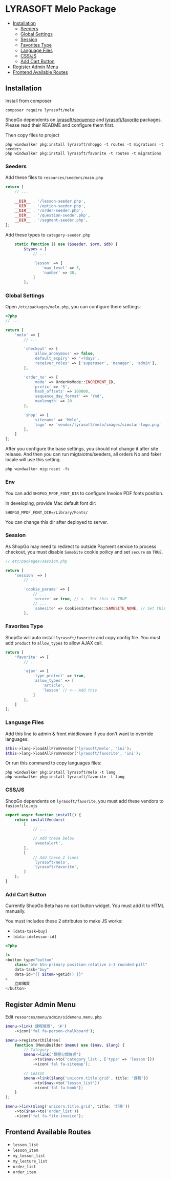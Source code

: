 # LYRASOFT Melo Package

<!-- TOC -->
* [Installation](#installation)
    * [Seeders](#seeders)
    * [Global Settings](#global-settings)
    * [Session](#session)
    * [Favorites Type](#favorites-type)
    * [Language Files](#language-files)
    * [CSS/JS](#cssjs)
    * [Add Cart Button](#add-cart-button)
* [Register Admin Menu](#register-admin-menu)
* [Frontend Available Routes](#frontend-available-routes)
<!-- TOC -->

## Installation

Install from composer

```shell
composer require lyrasoft/melo
```

ShopGo dependents on [lyrasoft/sequence](https://github.com/lyrasoft/luna-sequence) and
[lyrasoft/favorite](https://github.com/lyrasoft/luna-favorite) packages. Please read their README and configure them first.

Then copy files to project

```shell
php windwalker pkg:install lyrasoft/shopgo -t routes -t migrations -t seeders
php windwalker pkg:install lyrasoft/favorite -t routes -t migrations
```

### Seeders

Add these files to `resources/seeders/main.php`

```php
return [
    // ...
    
    __DIR__ . '/lesson-seeder.php',
    __DIR__ . '/option-seeder.php',
    __DIR__ . '/order-seeder.php',
    __DIR__ . '/question-seeder.php',
    __DIR__ . '/segment-seeder.php',
];
```

Add these types to `category-seeder.php`

```php
    static function () use ($seeder, $orm, $db) {
        $types = [
            // ...
            
            'lesson' => [
                'max_level' => 3,
                'number' => 30,
            ]
        ];
```

### Global Settings

Open `/etc/packages/melo.php`, you can configure there settings:

```php
<?php
// ...

return [
    'melo' => [
        // ...

        'checkout' => [
            'allow_anonymous' => false,
            'default_expiry' => '+7days',
            'receiver_roles' => ['superuser', 'manager', 'admin'],
        ],

        'order_no' => [
            'mode' => OrderNoMode::INCREMENT_ID,
            'prefix' => 'S',
            'hash_offsets' => 100000,
            'sequence_day_format' => 'Ymd',
            'maxlength' => 20
        ],

        'shop' => [
            'sitename' => 'Melo',
            'logo' => 'vendor/lyrasoft/melo/images/simular-logo.png'
        ],
    ]
];

```

After you configure the base settings, you should not change it after site release.
And then you can run migtaiotns/seeders, all orders No and faker locale will use this setting.

```shell
php windwalker mig:reset -fs
```

### Env

You can add `SHOPGO_MPDF_FONT_DIR` to configure Invoice PDF fonts position.

In developing, provide Mac default font dir:

```
SHOPGO_MPDF_FONT_DIR=/Library/Fonts/
```

You can change this dir after deployed to server.


### Session

As ShopGo may need to redirect to outside Payment service to process checkout, you must disable `SameSite` cookie poilicy
and set `secure` as `TRUE`.

```php
// etc/packages/session.php

return [
    'session' => [
        // ...

        'cookie_params' => [
            // ...
            'secure' => true, // <-- Set this to TRUE
            // ...
            'samesite' => CookiesInterface::SAMESITE_NONE, // Set this to `SAMESITE_NONE`
        ],
```

### Favorites Type

ShopGo will auto install `lyrasoft/favorite` and copy config file. You must add `product` to `allow_types` to allow
AJAX call.

```php
return [
    'favorite' => [
        // ...

        'ajax' => [
            'type_protect' => true,
            'allow_types' => [
                'article',
                'lesson' // <-- Add this
            ]
        ],
    ]
];
```

### Language Files

Add this line to admin & front middleware if you don't want to override languages:

```php
$this->lang->loadAllFromVendor('lyrasoft/melo', 'ini');
$this->lang->loadAllFromVendor('lyrasoft/favorite', 'ini');

```

Or run this command to copy languages files:

```shell
php windwalker pkg:install lyrasoft/melo -t lang
php windwalker pkg:install lyrasoft/favorite -t lang
```

### CSS/JS

ShopGo dependents on `lyrasoft/favorite`, you must add these vendors to `fusionfile.mjs`

```javascript
export async function install() {
    return installVendors(
        [
            // ...

            // Add these below
            'sweetalert',
        ],
        [
            // Add these 2 lines
            'lyrasoft/melo',
            'lyrasoft/favorite',
        ]
    );
}
```

### Add Cart Button

Currently ShopGo Beta has no cart button widget. You must add it to HTML manually.

You must includes these 2 attributes to make JS works:

- `[data-task=buy]`
- `[data-id=lesson-id]`

```php
<?php

?>
<button type="button"
    class="btn btn-primary position-relative z-3 rounded-pill"
    data-task="buy"
    data-id="{{ $item->getId() }}"
>
    立即購買
</button>
```

## Register Admin Menu

Edit `resources/menu/admin/sidemenu.menu.php`

```php
$menu->link('課程管理', '#')
    ->icon('fal fa-person-chalkboard');

$menu->registerChildren(
    function (MenuBuilder $menu) use ($nav, $lang) {
        // Category
        $menu->link('課程分類管理')
            ->to($nav->to('category_list', ['type' => 'lesson']))
            ->icon('fal fa-sitemap');

        // Lesson
        $menu->link($lang('unicorn.title.grid', title: '課程'))
            ->to($nav->to('lesson_list'))
            ->icon('fal fa-book');
    }
);

$menu->link($lang('unicorn.title.grid', title: '訂單'))
    ->to($nav->to('order_list'))
    ->icon('fal fa-file-invoice');

```

## Frontend Available Routes

- `lesson_list`
- `lesson_item`
- `my_lesson_list`
- `my_lecture_list`
- `order_list`
- `order_item`

